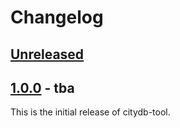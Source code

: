 # Changelog

## [Unreleased]

## [1.0.0] - tba

This is the initial release of citydb-tool.

[Unreleased]: https://github.com/3dcitydb/citydb-tool/compare/v1.0.0..HEAD
[1.0.0]: https://github.com/3dcitydb/citydb-tool/releases/tag/v1.0.0